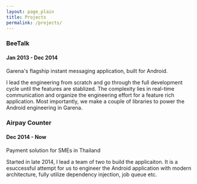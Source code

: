 ```yaml
---
layout: page_plain
title: Projects
permalink: /projects/
---
```


### BeeTalk

#### Jan 2013 - Dec 2014

Garena's flagship instant messaging application, built for Android. 

I lead the engineering from scratch and go through the full development cycle until the features are stablized. The complexity lies in real-time communication and organize the engineering effort for a feature rich application. Most importantly, we make a couple of libraries to power the Android engineering in Garena. 

### Airpay Counter 

#### Dec 2014 - Now

Payment solution for SMEs in Thailand 

Started in late 2014, I lead a team of two to build the applicaiton. It is a esuccessful attempt for us to engineer the Android application with modern architecture, fully utilize dependency injection, job queue etc. 




